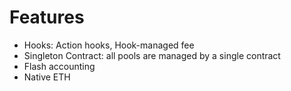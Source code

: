 # Features

- Hooks: Action hooks, Hook-managed fee
- Singleton Contract: all pools are managed by a single contract
- Flash accounting
- Native ETH
